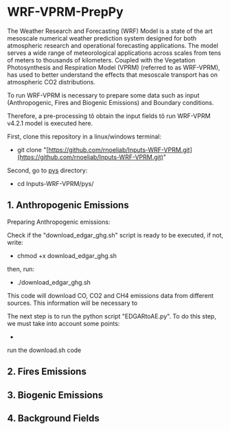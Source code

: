 # WRF-VPRM-PrepPy

The Weather Research and Forecasting (WRF) Model is a state of the art mesoscale numerical weather prediction system designed for both atmospheric research and operational forecasting applications. The model serves a wide range of meteorological applications across scales from tens of meters to thousands of kilometers. Coupled with the Vegetation Photosynthesis and Respiration Model (VPRM) (referred to as WRF-VPRM), has used to better understand the effects that mesoscale transport has on atmospheric CO2 distributions.

To run WRF-VPRM is necessary to prepare some data such as input (Anthropogenic, Fires and Biogenic Emissions) and Boundary conditions.

Therefore, a pre-processing tô obtain the input fields tô run WRF-VPRM v4.2.1 model is executed here.

First, clone this repository in a linux/windows terminal:
- git clone "[https://github.com/rnoeliab/Inputs-WRF-VPRM.git](https://github.com/rnoeliab/Inputs-WRF-VPRM.git)"

Second, go to [pys](https://github.com/rnoeliab/Inputs-WRF-VPRM/tree/main/pys) directory:
- cd  Inputs-WRF-VPRM/pys/ 

## 1. Anthropogenic Emissions
Preparing Anthropogenic emissions: 

Check if the "download_edgar_ghg.sh" script is ready to be executed, if not, write:

- chmod +x download_edgar_ghg.sh

then, run:

- ./download_edgar_ghg.sh

This code will download CO, CO2 and CH4 emissions data from different sources. This information will be necessary to 

The next step is to run the python script "EDGARtoAE.py". To do this step, we must take into account some points:

-  


run the download.sh code

## 2. Fires Emissions

## 3. Biogenic Emissions

## 4. Background Fields
